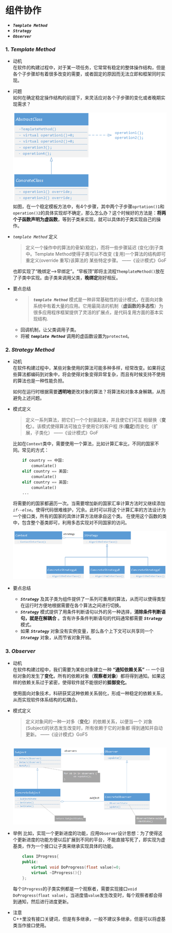 # 组件协作 
+ ***`Template Method`***
+ ***`Strategy`*** 
+ ***`Observer`***

### 1. ***Template Method***
+ 动机  
在软件的构建过程中，对于某一项任务，它常常有稳定的整体操作结构，但是各个子步骤却有着很多改变的需要，或者固定的原因而无法立即和框架同时实现。  
+ 问题   
如何在确定稳定操作结构的前提下，来灵活应对各个子步骤的变化或者晚期实现需求？  
&emsp;&emsp;&emsp;&emsp;&emsp;&emsp;![Template Method](./Image/TemplateMethod.jpg)   
如图，在一个稳定模板方法中，有4个步骤，其中两个子步骤`oprtation()1`和`operation()2`的具体实现却不确定，那么怎么办？这个时候好的方法是：**将两个子函数声明为虚函数**，等到子类来实现，就可以具体的子类实现自己的操作。  
+ *`template Method`* 定义  
    > 定义一个操作中的算法的骨架(稳定)，而将一些步骤延迟
    > (变化)到子类中。Template Method使得子类可以不改变
    > (复用)一个算法的结构即可重定义(override 重写)该算法的
    > 某些特定步骤。
    >                           ——《设计模式》GoF

    也即实现了“晚绑定-->早绑定”。“早板顶”即将主流程`ThemplateMethod()`放在了子类中实现。由子类来调用父类，**晚绑定**刚好相反。
+ 要点总结  
    + >***`template Method`*** 模式是一种非常基础性的设计模式，在面向对象系统中有着大量的应用。它用最简洁的机制（**虚函数的多态性**）为很多应用程序框架提供了灵活的扩展点，是代码复用方面的基本实现结构.
    + 回调机制，让父类调用子类。  
    + 将被 ***`template Method`*** 调用的虚函数设置为`protected`。
### 2. ***Strategy Method***
+ 动机  
 在软件构建过程中，某些对象使用的算法可能多种多样，经常改变。如果将这些算法都编码到对象中，将会使得对象变得异常复杂，而且有时候支持不使用的算法也是一种性能负担。  

    如何在运行时根据需要**透明地**更改对象的算法？将算法和对象本身解耦，从而避免上述问题。  
+ 模式定义
    > 定义一系列算法，把它们一个个封装起来，并且使它们可互
    > 相替换（**变化**）。该模式使得算法可独立于使用它的客户程
    > 序(**稳定**)而变化（扩展，子类化）
    >                                   ——《设计模式》GoF
    
    比如在`Context`类中，需要使用一个算法，比如计算汇率比，不同的国家不同。常见的方式：
    ```python 
        if country == 中国:
            comunlate()
        elif country == 美国:
            comunlate()
        elif country == 英国:
            comunlate()
        ...
    ````
    将需要的的国家都遍历一次。当需要增加新的国家汇率计算方法时又继续添加 *`if--else`*。使得代码很难维护，冗余。此时可以将这个计算汇率的方法设计为一个接口类，所有的国家的具体计算方法继承自这个类。  在使用这个函数的类中，包含整个基类即可，利用多态实现对不同国家的访问。  
    &emsp;&emsp;&emsp; ![strategy](./Image/strategy.jpg)
+ 要点总结  
    + ***`Strategy`*** 及其子类为组件提供了一系列可重用的算法，从而可以使得类型在运行时方便地根据需要在各个算法之间进行切换。
    + ***`Strategy`*** 模式提供了用条件判断语句以外的另一种选择，**消除条件判断语句，就是在解耦合** 。含有许多条件判断语句的代码通常都需要 ***`Strategy`*** 模式。
    + 如果 ***`Strategy`*** 对象没有实例变量，那么各个上下文可以共享同一个 ***`Strategy`*** 对象，从而节省对象开销。

###  3. ***Observer***
+ 动机  
在软件构建过程中，我们需要为某些对象建立一种 **“通知依赖关系”**  -- 一个目标对象的发生了**变化**，所有的依赖对象（**观察者对象**）都将得到通知。如果这样的依赖关系过于紧密，使得软件就不能很好的**抵御变化**。

    使用面向对象技术，科研获奖这种依赖关系弱化，形成一种稳定的依赖关系，从而实现软件体系结构的松耦合。
+ 模式定义  
    > 定义对象间的一种一对多（**变化**）的依赖关系，以便当一个
    > 对象(Subject)的状态发生改变时，所有依赖于它的对象都
    > 得到通知并自动更新。
    > ——《设计模式》GoF5    
       
    &emsp;&emsp;&emsp;![Observer](./Image/Observer.jpg) 

+ 举例
    比如，实现一个更新进度的功能，应用`Observer`设计思想：为了使得这个更新进度的功能方便以后扩展到不同的平台，不能直接写死了，即实现为虚基类，作为一个接口让子类来继承实现具体的功能。
    ```cpp 
        class IProgress{
        public:
            virtual void DoProgress(float value)=0;
            virtual ~IProgress(){}
        };
    ```
    每个`IProgress`的子类实例都是一个观察者，需要实现接口`void DoProgress(float value)`，当进度值`value`发生改变时，每个观察者都会得到通知，然后进行进度更新。  

+ 注意  
    C++里没有接口关键词，但是有多继承，一般不建议多继承，但是可以将虚基类当作接口使用。
